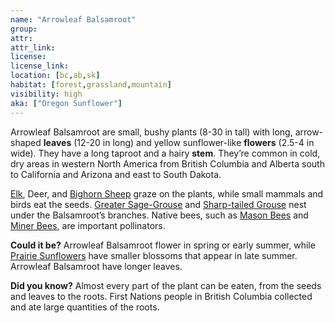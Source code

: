 ```yaml
---
name: "Arrowleaf Balsamroot"
group: 
attr: 
attr_link: 
license: 
license_link: 
location: [bc,ab,sk]
habitat: [forest,grassland,mountain]
visibility: high 
aka: ["Oregon Sunflower"]
---
```

Arrowleaf Balsamroot are small, bushy plants (8-30 in tall) with long, arrow-shaped **leaves** (12-20 in long) and yellow sunflower-like **flowers** (2.5-4 in wide). They have a long taproot and a hairy **stem**. They’re common in cold, dry areas in western North America from British Columbia and Alberta south to California and Arizona and east to South Dakota.

[Elk](/animals/elk/), Deer, and [Bighorn Sheep](/animals/bighorn/) graze on the plants, while small mammals and birds eat the seeds. [Greater Sage-Grouse](/birds/gresage/) and [Sharp-tailed Grouse](/birds/shtgrouse/) nest under the Balsamroot’s branches. Native bees, such as [Mason Bees](/insects/masonbee/) and [Miner Bees](/insects/minerbee/), are important pollinators.

**Could it be?** Arrowleaf Balsamroot flower in spring or early summer, while [Prairie Sunflowers](/plants/prasun/) have smaller blossoms that appear in late summer. Arrowleaf Balsamroot have longer leaves.

**Did you know?** Almost every part of the plant can be eaten, from the seeds and leaves to the roots. First Nations people in British Columbia collected and ate large quantities of the roots.
